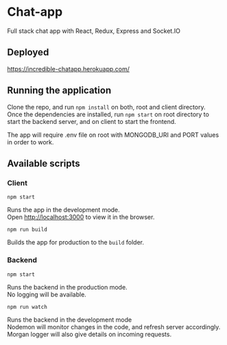 # Chat-app
Full stack chat app with React, Redux, Express and Socket.IO

## Deployed

https://incredible-chatapp.herokuapp.com/

## Running the application

Clone the repo, and run `npm install` on both, root and client directory. <br />
Once the dependencies are installed, run `npm start` on root directory to start the backend server, and on client to start the frontend.

The app will require .env file on root with MONGODB_URI and PORT values in order to work.

## Available scripts

### Client

`npm start`

Runs the app in the development mode. <br />
Open [http://localhost:3000](http://localhost:3000) to view it in the browser.

`npm run build`

Builds the app for production to the `build` folder.

### Backend

`npm start`

Runs the backend in the production mode. <br />
No logging will be available.

`npm run watch`

Runs the backend in the development mode <br />
Nodemon will monitor changes in the code, and refresh server accordingly. Morgan logger will also give details on incoming requests.